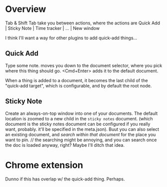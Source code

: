 # Overview

Tab & Shift Tab take you between actions, where the actions are
Quick Add | Sticky Note | Time tracker | ... | New window

I think I'll want a way for other plugins to add quick-add things...

## Quick Add
Type some note.
<Enter> moves you down to the document selector, where you pick where this
thing should go.
<Cmd+Enter> adds it to the default document.

When a thing is added to a document, it becomes the last child of the
"quick-add target", which is configurable, and by default the root node.

## Sticky Note
Create an always-on-top window into one of your documents.
The default location is zoomed to a new child in the `sticky notes` document.
(which document is the sticky notes document can be configured if you really
want, probably. it'll be specified in the meta.json).
Buut you can also select an existing document, and *search within that
document* for the place you want to pin.
// the searching might be annoying, and you can search once the doc is loaded
anyway, right? Maybe I'll ditch that idea.



# Chrome extension

Dunno if this has overlap w/ the quick-add thing. Perhaps.

